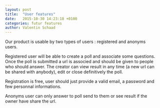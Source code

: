 ```yaml
---
layout: post
title:  "User features"
date:   2015-10-30 14:23:18 +0100
categories: futur features
author: Valentin Schaad
---
```

Our product is usable by two types of users : registered and anonyms users.

Registered user will be able to create a poll and associate some questions. Once the poll is submitted a url is associed and should be given to people who should answer. The creator can view result in any time (a new url can be shared with anybody), edit or close definitively the poll. 

Registration is free, user should just provide a valid email, a password and few personnal informations. 

Anonyms user can only answer to poll send to them or see result if the owner have share the url. 